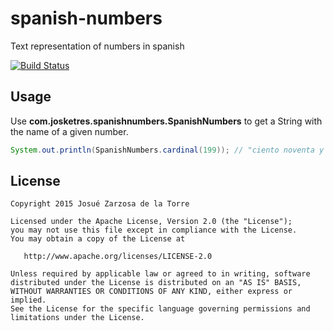 # spanish-numbers
Text representation of numbers in spanish

[![Build Status](https://travis-ci.org/josketres/spanish-numbers.svg?branch=master)](https://travis-ci.org/josketres/spanish-numbers)

Usage
---
Use __com.josketres.spanishnumbers.SpanishNumbers__ to get a String with the name of a given number.
```java
System.out.println(SpanishNumbers.cardinal(199)); // "ciento noventa y nueve"
```

License
-------

    Copyright 2015 Josué Zarzosa de la Torre

    Licensed under the Apache License, Version 2.0 (the "License");
    you may not use this file except in compliance with the License.
    You may obtain a copy of the License at

       http://www.apache.org/licenses/LICENSE-2.0

    Unless required by applicable law or agreed to in writing, software
    distributed under the License is distributed on an "AS IS" BASIS,
    WITHOUT WARRANTIES OR CONDITIONS OF ANY KIND, either express or implied.
    See the License for the specific language governing permissions and
    limitations under the License.
